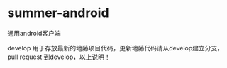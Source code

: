 # summer-android
通用android客户端

develop 用于存放最新的地藤项目代码，更新地藤代码请从develop建立分支，pull request 到develop，以上说明！

